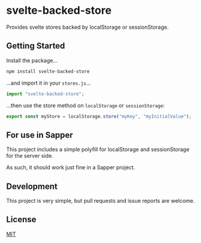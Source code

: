 # svelte-backed-store

Provides svelte stores backed by localStorage or sessionStorage.

## Getting Started

Install the package...
```bash
npm install svelte-backed-store
```

...and import it in your `stores.js`...
```js
import "svelte-backed-store";
```

...then use the store method on `localStorage` or `sessionStorage`:
```js
export const myStore = localStorage.store("myKey", "myInitialValue");
```

## For use in Sapper

This project includes a simple polyfill for localStorage and sessionStorage for the server side.

As such, it should work just fine in a Sapper project.

## Development

This project is very simple, but pull requests and issue reports are welcome.

## License

[MIT](LICENSE)
